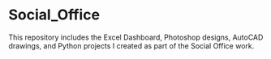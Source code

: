 # Social_Office
This repository includes the Excel Dashboard, Photoshop designs, AutoCAD drawings, and Python projects I created as part of the Social Office work.
